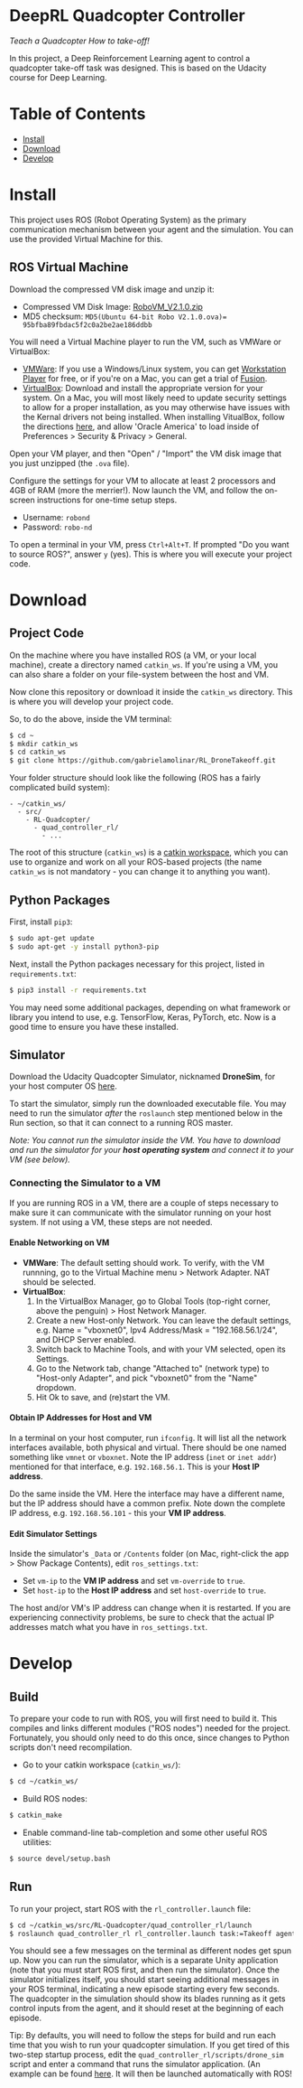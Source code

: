 # DeepRL Quadcopter Controller

_Teach a Quadcopter How to take-off!_


In this project, a Deep Reinforcement Learning agent to control a quadcopter take-off task was designed. This is based on the Udacity course for Deep Learning.


# Table of Contents

- [Install](#install)
- [Download](#download)
- [Develop](#develop)


# Install

This project uses ROS (Robot Operating System) as the primary communication mechanism between your agent and the simulation. You can use the provided Virtual Machine for this.

## ROS Virtual Machine

Download the compressed VM disk image and unzip it:

- Compressed VM Disk Image: [RoboVM_V2.1.0.zip](https://s3-us-west-1.amazonaws.com/udacity-robotics/Virtual+Machines/Lubuntu_071917/RoboVM_V2.1.0.zip)
- MD5 checksum: `MD5(Ubuntu 64-bit Robo V2.1.0.ova)= 95bfba89fbdac5f2c0a2be2ae186ddbb`

You will need a Virtual Machine player to run the VM, such as VMWare or VirtualBox:

- [VMWare](http://www.vmware.com/): If you use a Windows/Linux system, you can get [Workstation Player](https://www.vmware.com/products/workstation-player/workstation-player-evaluation.html) for free, or if you're on a Mac, you can get a trial of [Fusion](https://www.vmware.com/products/fusion.html).
- [VirtualBox](https://www.virtualbox.org/): Download and install the appropriate version for your system.  On a Mac, you will most likely need to update security settings to allow for a proper installation, as you may otherwise have issues with the Kernal drivers not being installed.  When installing VitualBox, follow the directions [here](https://apple.stackexchange.com/questions/300510/virtualbox-5-1-8-installation-didnt-install-kernel-extensions-how-do-i-fix-thi), and allow 'Oracle America' to load inside of Preferences > Security & Privacy > General.

Open your VM player, and then "Open" / "Import" the VM disk image that you just unzipped (the `.ova` file).

Configure the settings for your VM to allocate at least 2 processors and 4GB of RAM (more the merrier!). Now launch the VM, and follow the on-screen instructions for one-time setup steps.

- Username: `robond`
- Password: `robo-nd`

To open a terminal in your VM, press `Ctrl+Alt+T`. If prompted "Do you want to source ROS?", answer `y` (yes). This is where you will execute your project code.

# Download

## Project Code

On the machine where you have installed ROS (a VM, or your local machine), create a directory named `catkin_ws`. If you're using a VM, you can also share a folder on your file-system between the host and VM. 


Now clone this repository or download it inside the `catkin_ws` directory. This is where you will develop your project code. 

So, to do the above, inside the VM terminal:

```bash
$ cd ~
$ mkdir catkin_ws
$ cd catkin_ws
$ git clone https://github.com/gabrielamolinar/RL_DroneTakeoff.git
```

Your folder structure should look like the following (ROS has a fairly complicated build system):

```
- ~/catkin_ws/
  - src/
    - RL-Quadcopter/
      - quad_controller_rl/
        - ...
```

The root of this structure (`catkin_ws`) is a [catkin workspace](http://wiki.ros.org/catkin/workspaces), which you can use to organize and work on all your ROS-based projects (the name `catkin_ws` is not mandatory - you can change it to anything you want).

## Python Packages

First, install `pip3`:

```bash
$ sudo apt-get update
$ sudo apt-get -y install python3-pip
```

Next, install the Python packages necessary for this project, listed in `requirements.txt`:

```bash
$ pip3 install -r requirements.txt
```

You may need some additional packages, depending on what framework or library you intend to use, e.g. TensorFlow, Keras, PyTorch, etc. Now is a good time to ensure you have these installed.

## Simulator

Download the Udacity Quadcopter Simulator, nicknamed **DroneSim**, for your host computer OS [here](https://github.com/gabrielamolinar/RL_DroneTakeoff/tree/master/Drone_Sim_Controls). 

To start the simulator, simply run the downloaded executable file. You may need to run the simulator _after_ the `roslaunch` step mentioned below in the Run section, so that it can connect to a running ROS master.

_Note: You cannot run the simulator inside the VM. You have to download and run the simulator for your **host operating system** and connect it to your VM (see below)._

### Connecting the Simulator to a VM

If you are running ROS in a VM, there are a couple of steps necessary to make sure it can communicate with the simulator running on your host system. If not using a VM, these steps are not needed.

#### Enable Networking on VM

- **VMWare**: The default setting should work. To verify, with the VM runnning, go to the Virtual Machine menu > Network Adapter. NAT should be selected.
- **VirtualBox**:
  1. In the VirtualBox Manager, go to Global Tools (top-right corner, above the penguin) > Host Network Manager.
  2. Create a new Host-only Network. You can leave the default settings, e.g. Name = "vboxnet0", Ipv4 Address/Mask = "192.168.56.1/24", and DHCP Server enabled.
  3. Switch back to Machine Tools, and with your VM selected, open its Settings.
  4. Go to the Network tab, change "Attached to" (network type) to "Host-only Adapter", and pick "vboxnet0" from the "Name" dropdown.
  5. Hit Ok to save, and (re)start the VM.

#### Obtain IP Addresses for Host and VM

In a terminal on your host computer, run `ifconfig`. It will list all the network interfaces available, both physical and virtual. There should be one named something like `vmnet` or `vboxnet`. Note the IP address (`inet` or `inet addr`) mentioned for that interface, e.g. `192.168.56.1`. This is your **Host IP address**.

Do the same inside the VM. Here the interface may have a different name, but the IP address should have a common prefix. Note down the complete IP address, e.g. `192.168.56.101` - this your **VM IP address**.

#### Edit Simulator Settings

Inside the simulator's `_Data` or `/Contents` folder (on Mac, right-click the app > Show Package Contents), edit `ros_settings.txt`:

- Set `vm-ip` to the **VM IP address** and set `vm-override` to `true`.
- Set `host-ip` to the **Host IP address** and set `host-override` to `true`.

The host and/or VM's IP address can change when it is restarted. If you are experiencing connectivity problems, be sure to check that the actual IP addresses match what you have in `ros_settings.txt`.


# Develop

## Build

To prepare your code to run with ROS, you will first need to build it. This compiles and links different modules ("ROS nodes") needed for the project. Fortunately, you should only need to do this once, since changes to Python scripts don't need recompilation.

- Go to your catkin workspace (`catkin_ws/`):

```bash
$ cd ~/catkin_ws/
```

- Build ROS nodes:

```bash
$ catkin_make
```

- Enable command-line tab-completion and some other useful ROS utilities:

```bash
$ source devel/setup.bash
```

## Run

To run your project, start ROS with the `rl_controller.launch` file:

```bash
$ cd ~/catkin_ws/src/RL-Quadcopter/quad_controller_rl/launch
$ roslaunch quad_controller_rl rl_controller.launch task:=Takeoff agent:=DDPG
```

You should see a few messages on the terminal as different nodes get spun up. Now you can run the simulator, which is a separate Unity application (note that you must start ROS first, and then run the simulator). Once the simulator initializes itself, you should start seeing additional messages in your ROS terminal, indicating a new episode starting every few seconds. The quadcopter in the simulation should show its blades running as it gets control inputs from the agent, and it should reset at the beginning of each episode.


Tip: By defaults, you will need to follow the steps for build and run each time that you wish to run your quadcopter simulation.  If you get tired of this two-step startup process, edit the `quad_controller_rl/scripts/drone_sim` script and enter a command that runs the simulator application. (An example can be found [here](https://discussions.udacity.com/t/importerror-when-running-roslaunch-quad-controller-rl-rl-controller-launch/569530/2).  It will then be launched automatically with ROS!

